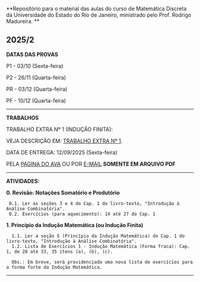 **Repositório para o material das aulas do curso de Matemática Discreta da Universidade do Estado do Rio de Janeiro, ministrado pelo Prof. Rodrigo Madureira.
**

**2025/2**
----------------------------------------------------------------------------------------------------------------------------------------------------------

**DATAS DAS PROVAS**

P1 - 03/10 (Sexta-feira)

P2 - 26/11 (Quarta-feira)

PR - 03/12 (Quarta-feira)

PF - 10/12 (Quarta-feira)

----------------------------------------------------------------------------------------------------------------------------------------------------------

**TRABALHOS**

TRABALHO EXTRA Nº 1 (INDUÇÃO FINITA): 

VEJA DESCRIÇÃO EM: [TRABALHO EXTRA Nº 1](https://github.com/rodrigolrmadureira/MatDiscretaUERJ/blob/main/Trabalhos/MD_Trabalho1_2025_2.pdf
).

DATA DE ENTREGA: 12/09/2025 (Sexta-feira)

PELA [PAGINA DO AVA](https://ava.pr1.uerj.br/mod/assign/view.php?id=364664) OU POR [E-MAIL](mailto:rodrigo.madureira@ime.uerj.br)
**SOMENTE EM ARQUIVO PDF**

----------------------------------------------------------------------------------------------------------------------------------------------------------

**ATIVIDADES:**

**0. Revisão: Notações Somatório e Produtório**

     0.1. Ler as seções 3 e 4 do Cap. 1 do livro-texto, "Introdução à Análise Combinatória".
     0.2. Exercícios (para aquecimento): 14 até 27 do Cap. 1

**1. Princípio da Indução Matemática (ou Indução Finita)**

      1.1. Ler a seção 5 (Princípio da Indução Matemática) do Cap. 1 do livro-texto, "Introdução à Análise Combinatória".
      1.2. Lista de Exercícios 1 - Indução Matemática (Forma fraca): Cap. 1, de 28 até 33, 35 itens (a), (b), (c).

      Obs.: Em breve, será providenciada uma nova lista de exercícios para a forma forte da Indução Matemática.

----------------------------------------------------------------------------------------------------------------------------------------------------------
